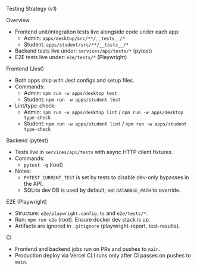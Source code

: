Testing Strategy (v1)

Overview
- Frontend unit/integration tests live alongside code under each app:
  - Admin: `apps/desktop/src/**/__tests__/*`
  - Student: `apps/student/src/**/__tests__/*`
- Backend tests live under: `services/api/tests/*` (pytest)
- E2E tests live under: `e2e/tests/*` (Playwright)

Frontend (Jest)
- Both apps ship with Jest configs and setup files.
- Commands:
  - Admin: `npm run -w apps/desktop test`
  - Student: `npm run -w apps/student test`
- Lint/type-check:
  - Admin: `npm run -w apps/desktop lint` / `npm run -w apps/desktop type-check`
  - Student: `npm run -w apps/student lint` / `npm run -w apps/student type-check`

Backend (pytest)
- Tests live in `services/api/tests` with async HTTP client fixtures.
- Commands:
  - `pytest -q` (root)
- Notes:
  - `PYTEST_CURRENT_TEST` is set by tests to disable dev-only bypasses in the API.
  - SQLite dev DB is used by default; set `DATABASE_PATH` to override.

E2E (Playwright)
- Structure: `e2e/playwright.config.ts` and `e2e/tests/*`.
- Run: `npm run e2e` (root). Ensure docker dev stack is up.
- Artifacts are ignored in `.gitignore` (playwright-report, test-results).

CI
- Frontend and backend jobs run on PRs and pushes to `main`.
- Production deploy via Vercel CLI runs only after CI passes on pushes to `main`.

